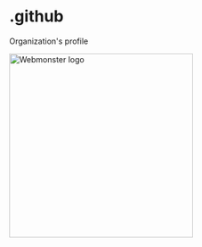 # .github
Organization's profile

<img src="https://techmonster.info/assets/img/logo-webmonster-community.png" alt="Webmonster logo" width="330">

